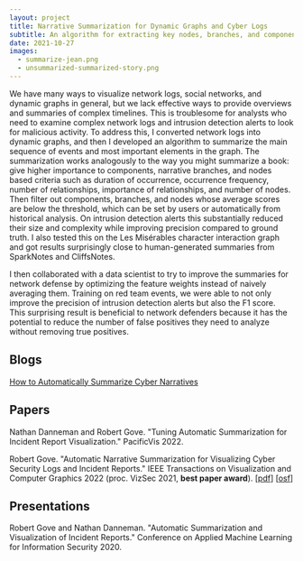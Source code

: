 ```yaml
---
layout: project
title: Narrative Summarization for Dynamic Graphs and Cyber Logs
subtitle: An algorithm for extracting key nodes, branches, and components from dynamic graphs.
date: 2021-10-27
images:
  - summarize-jean.png
  - unsummarized-summarized-story.png
---
```


We have many ways to visualize network logs, social networks, and dynamic graphs in general, but we lack effective ways to provide overviews and summaries of complex timelines. This is troublesome for analysts who need to examine complex network logs and intrusion detection alerts to look for malicious activity. To address this, I converted network logs into dynamic graphs, and then I developed an algorithm to summarize the main sequence of events and most important elements in the graph. The summarization works analogously to the way you might summarize a book: give higher importance to components, narrative branches, and nodes based criteria such as duration of occurrence, occurrence frequency, number of relationships, importance of relationships, and number of nodes. Then filter out components, branches, and nodes whose average scores are below the threshold, which can be set by users or automatically from historical analysis. On intrusion detection alerts this substantially reduced their size and complexity while improving precision compared to ground truth. I also tested this on the Les Misérables character interaction graph and got results surprisingly close to human-generated summaries from SparkNotes and CliffsNotes.

I then collaborated with a data scientist to try to improve the summaries for network defense by optimizing the feature weights instead of naively averaging them. Training on red team events, we were able to not only improve the precision of intrusion detection alerts but also the F1 score. This surprising result is beneficial to network defenders because it has the potential to reduce the number of false positives they need to analyze without removing true positives.

## Blogs

[How to Automatically Summarize Cyber Narratives](https://twosixtech.com/how-to-automatically-summarize-cyber-narratives/)

## Papers

Nathan Danneman and Robert Gove. "Tuning Automatic Summarization for Incident Report Visualization." PacificVis 2022.

Robert Gove. "Automatic Narrative Summarization for Visualizing Cyber Security Logs and Incident Reports." IEEE Transactions on Visualization and Computer Graphics 2022 (proc. VizSec 2021, **best paper award**). \[[pdf](https://osf.io/q5t79/)\] \[[osf](https://osf.io/ekzbp/)\]

## Presentations

Robert Gove and Nathan Danneman. "Automatic Summarization and Visualization of Incident Reports." Conference on Applied Machine Learning for Information Security 2020.